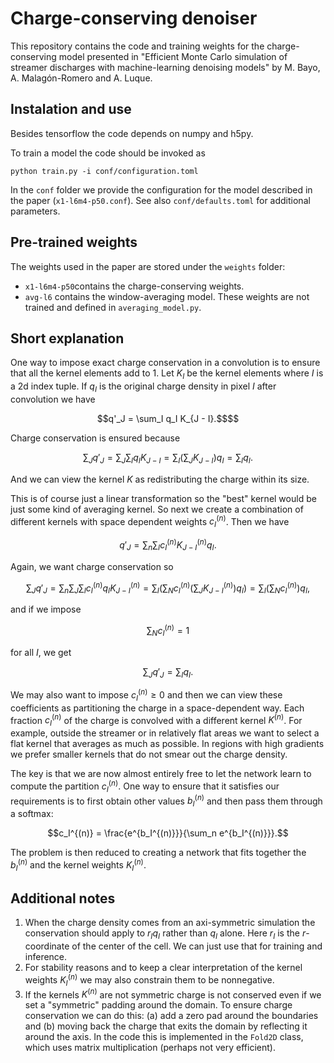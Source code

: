 # Charge-conserving denoiser
This repository contains the code and training weights for the charge-conserving model presented in 
"Efficient Monte Carlo simulation of streamer discharges with machine-learning denoising models" by
M. Bayo, A. Malagón-Romero and A. Luque.

## Instalation and use
Besides tensorflow the code depends on numpy and h5py.

To train a model the code should be invoked as
```
python train.py -i conf/configuration.toml
```

In the `conf` folder we provide the configuration for the model described in the paper (`x1-l6m4-p50.conf`). 
See also `conf/defaults.toml` for additional parameters.

## Pre-trained weights
The weights used in the paper are stored under the `weights` folder:
- `x1-l6m4-p50`contains the charge-conserving weights.
- `avg-l6` contains the window-averaging model. These weights are not trained and defined in `averaging_model.py`.

## Short explanation
One way to impose exact charge conservation in a convolution is to ensure that all the kernel elements
add to 1.  Let $K_I$ be the kernel elements where $I$ is a 2d index tuple. If $q_I$ is the original 
charge density in pixel $I$ after convolution we have
```math
q'_J = \sum_I q_I K_{J - I}.$$
```
Charge conservation is ensured because
```math
\sum_J q'_J = \sum_J \sum_I q_I K_{J-I} = \sum_I \left(\sum_J K_{J-I}\right) q_I = \sum_I q_I.
```

And we can view the kernel $K$ as redistributing the charge within its size.

This is of course just a linear transformation so the "best" kernel would be just some kind of 
averaging kernel. So next we create a combination of different kernels with space dependent weights
$c_I^{(n)}$. Then we have
```math
q'_J = \sum_n \sum_I c_I^{(n)} K_{J - I}^{(n)} q_I.
```

Again, we want charge conservation so
```math
\sum_J q'_J = \sum_n \sum_J \sum_I c_I^{(n)} q_I K_{J - I}^{(n)} = 
\sum_I \left(\sum_N c_I^{(n)} \left(\sum_J K_{J - I}^{(n)}\right) q_I \right) = 
\sum_I \left(\sum_N c_I^{(n)}\right) q_I,
```
and if we impose
```math
\sum_N c_I^{(n)} = 1
```
for all $I$, we get
```math
\sum_J q'_J = \sum_I q_I.
```

We may also want to impose $c_I^{(n)} \ge 0$ and then we can view these coefficients as partitioning
the charge in a space-dependent way. Each fraction $c_I^{(n)}$ of the charge is convolved with a different kernel $K^{(n)}$. For example, outside the streamer or in relatively flat areas we want to select a flat kernel that averages as much as possible. In regions with high gradients we prefer smaller kernels that do not smear out the charge density.

The key is that we are now almost entirely free to let the network learn to compute the partition $c_I^{(n)}$. One way to ensure that it satisfies our requirements is to first obtain other values $b_I^{(n)}$ and then pass them through a softmax:
```math
c_I^{(n)} = \frac{e^{b_I^{(n)}}}{\sum_n e^{b_I^{(n)}}}.
```

The problem is then reduced to creating a network that fits together the $b_I^{(n)}$ and the kernel weights $K_{I}^{(n)}$.

## Additional notes
1. When the charge density comes from an axi-symmetric simulation the conservation should apply to $r_I q_I$ rather than $q_I$ alone. Here $r_I$ is the $r$-coordinate of the center of the cell. We can just use that for training and inference.
2. For stability reasons and to keep a clear interpretation of the kernel weights $K_{I}^{(n)}$ we may also constrain them to be nonnegative.
3. If the kernels $K^{(n)}$ are not symmetric charge is not conserved even if we set a "symmetric" padding around the domain. To ensure charge conservation we can do this: (a) add a zero pad around the boundaries and (b) moving back the charge that exits the domain by reflecting it around the axis. In the code this is implemented in the `Fold2D` class, which uses matrix multiplication (perhaps not very efficient).

